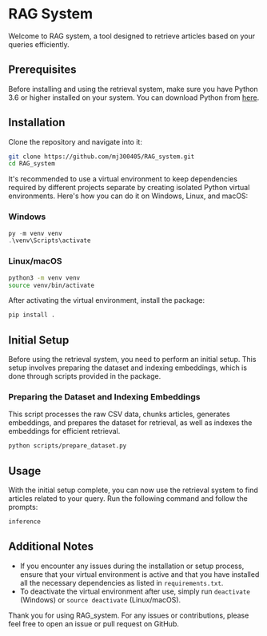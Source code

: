 # RAG System

Welcome to RAG system, a tool designed to retrieve articles based on your queries efficiently.

## Prerequisites

Before installing and using the retrieval system, make sure you have Python 3.6 or higher installed on your system. You can download Python from [here](https://www.python.org/downloads/).

## Installation

Clone the repository and navigate into it:

```bash
git clone https://github.com/mj300405/RAG_system.git
cd RAG_system
```

It's recommended to use a virtual environment to keep dependencies required by different projects separate by creating isolated Python virtual environments. Here's how you can do it on Windows, Linux, and macOS:

### Windows

```powershell
py -m venv venv
.\venv\Scripts\activate
```

### Linux/macOS

```bash
python3 -m venv venv
source venv/bin/activate
```

After activating the virtual environment, install the package:

```bash
pip install .
```

## Initial Setup

Before using the retrieval system, you need to perform an initial setup. This setup involves preparing the dataset and indexing embeddings, which is done through scripts provided in the package. 

### Preparing the Dataset and Indexing Embeddings

This script processes the raw CSV data, chunks articles, generates embeddings, and prepares the dataset for retrieval, as well as indexes the embeddings for efficient retrieval.

```bash
python scripts/prepare_dataset.py
```

## Usage

With the initial setup complete, you can now use the retrieval system to find articles related to your query. Run the following command and follow the prompts:

```bash
inference
```

## Additional Notes

- If you encounter any issues during the installation or setup process, ensure that your virtual environment is active and that you have installed all the necessary dependencies as listed in `requirements.txt`.
- To deactivate the virtual environment after use, simply run `deactivate` (Windows) or `source deactivate` (Linux/macOS).

Thank you for using RAG_system. For any issues or contributions, please feel free to open an issue or pull request on GitHub.